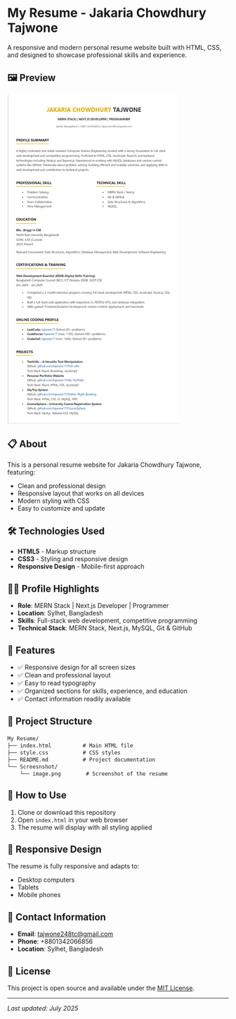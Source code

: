 # My Resume - Jakaria Chowdhury Tajwone

A responsive and modern personal resume website built with HTML, CSS, and designed to showcase professional skills and experience.

## 🖼️ Preview

![Resume Screenshot](Screesnshot/image.png)

## 📋 About

This is a personal resume website for Jakaria Chowdhury Tajwone, featuring:

- Clean and professional design
- Responsive layout that works on all devices
- Modern styling with CSS
- Easy to customize and update

## 🛠️ Technologies Used

- **HTML5** - Markup structure
- **CSS3** - Styling and responsive design
- **Responsive Design** - Mobile-first approach

## 👨‍💻 Profile Highlights

- **Role**: MERN Stack | Next.js Developer | Programmer
- **Location**: Sylhet, Bangladesh
- **Skills**: Full-stack web development, competitive programming
- **Technical Stack**: MERN Stack, Next.js, MySQL, Git & GitHub

## 🚀 Features

- ✅ Responsive design for all screen sizes
- ✅ Clean and professional layout
- ✅ Easy to read typography
- ✅ Organized sections for skills, experience, and education
- ✅ Contact information readily available

## 📂 Project Structure

```
My Resume/
├── index.html          # Main HTML file
├── style.css           # CSS styles
├── README.md           # Project documentation
└── Screesnshot/
    └── image.png        # Screenshot of the resume
```

## 🔧 How to Use

1. Clone or download this repository
2. Open `index.html` in your web browser
3. The resume will display with all styling applied

## 📱 Responsive Design

The resume is fully responsive and adapts to:

- Desktop computers
- Tablets
- Mobile phones

## 📧 Contact Information

- **Email**: tajwone248tc@gmail.com
- **Phone**: +8801342066856
- **Location**: Sylhet, Bangladesh

## 📝 License

This project is open source and available under the [MIT License](LICENSE).

---

_Last updated: July 2025_
